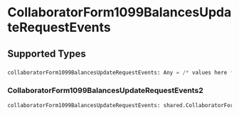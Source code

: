 # CollaboratorForm1099BalancesUpdateRequestEvents


## Supported Types

### 

```python
collaboratorForm1099BalancesUpdateRequestEvents: Any = /* values here */
```

### CollaboratorForm1099BalancesUpdateRequestEvents2

```python
collaboratorForm1099BalancesUpdateRequestEvents: shared.CollaboratorForm1099BalancesUpdateRequestEvents2 = /* values here */
```


